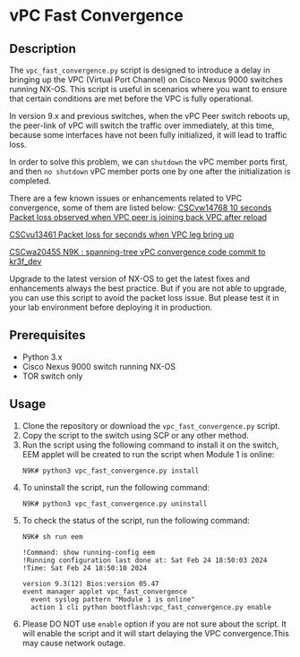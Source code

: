 # vPC Fast Convergence

## Description
The `vpc_fast_convergence.py` script is designed to introduce a delay in bringing up the VPC (Virtual Port Channel) on Cisco Nexus 9000 switches running NX-OS. This script is useful in scenarios where you want to ensure that certain conditions are met before the VPC is fully operational. 

In version 9.x and previous switches, when the vPC Peer switch reboots up, the peer-link of vPC will switch the traffic over immediately, at this time, because some interfaces have not been fully initialized, it will lead to traffic loss. 

In order to solve this problem, we can `shutdown` the vPC member ports first, and then `no shutdown` vPC member ports one by one after the initialization is completed.

There are a few known issues or enhancements related to VPC convergence, some of them are listed below:
[CSCvw14768 10 seconds Packet loss observed when VPC peer is joining back VPC after reload](https://bst.cloudapps.cisco.com/bugsearch/bug/CSCvw14768)

[CSCvu13461 Packet loss for seconds when VPC leg bring up](https://bst.cloudapps.cisco.com/bugsearch/bug/CSCvu13461)

[CSCwa20455 N9K : spanning-tree vPC convergence code commit to kr3f_dev](https://bst.cloudapps.cisco.com/bugsearch/bug/CSCwa20455)

Upgrade to the latest version of NX-OS to get the latest fixes and enhancements always the best practice. But if you are not able to upgrade, you can use this script to avoid the packet loss issue. But please test it in your lab environment before deploying it in production.

## Prerequisites
- Python 3.x
- Cisco Nexus 9000 switch running NX-OS
- TOR switch only

## Usage
1. Clone the repository or download the `vpc_fast_convergence.py` script.
2. Copy the script to the switch using SCP or any other method.
3. Run the script using the following command to install it on the switch, EEM applet will be created to run the script when Module 1 is online:
    ```
    N9K# python3 vpc_fast_convergence.py install
    ```
4. To uninstall the script, run the following command:
    ```
    N9K# python3 vpc_fast_convergence.py uninstall
    ```
5. To check the status of the script, run the following command:
    ```
    N9K# sh run eem

    !Command: show running-config eem
    !Running configuration last done at: Sat Feb 24 18:50:03 2024
    !Time: Sat Feb 24 18:50:10 2024
    
    version 9.3(12) Bios:version 05.47 
    event manager applet vpc_fast_convergence
      event syslog pattern "Module 1 is online"
      action 1 cli python bootflash:vpc_fast_convergence.py enable
    
    ```
6. Please DO NOT use `enable` option if you are not sure about the script. It will enable the script and it will start delaying the VPC convergence.This may cause network outage.
